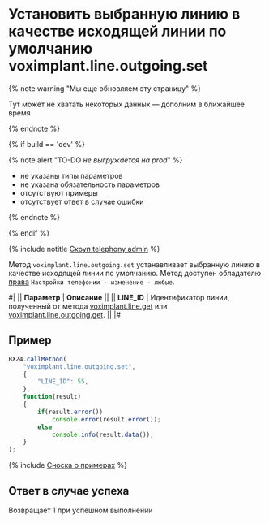 # Установить выбранную линию в качестве исходящей линии по умолчанию voximplant.line.outgoing.set

{% note warning "Мы еще обновляем эту страницу" %}

Тут может не хватать некоторых данных — дополним в ближайшее время

{% endnote %}

{% if build == 'dev' %}

{% note alert "TO-DO _не выгружается на prod_" %}

- не указаны типы параметров
- не указана обязательность параметров
- отсутствуют примеры
- отсутствует ответ в случае ошибки

{% endnote %}

{% endif %}

{% include notitle [Скоуп telephony admin](../../_includes/scope-telephony-admin.md) %}

Метод `voximplant.line.outgoing.set` устанавливает выбранную линию в качестве исходящей линии по умолчанию. Метод доступен обладателю [права](https://helpdesk.bitrix24.ru/open/18177766/) `Настройки телефонии - изменение - любые`.

#|
|| **Параметр** | **Описание** ||
|| **LINE_ID** | Идентификатор линии, полученный от метода [voximplant.line.get](voximplant-line-get.md) или [voximplant.line.outgoing.get](voximplant-line-outgoing-get.md). ||
|#

## Пример

```js
BX24.callMethod(
    "voximplant.line.outgoing.set",
    {
        "LINE_ID": 55,
    },
    function(result)
    {
        if(result.error())
            console.error(result.error());
        else
            console.info(result.data());
    }
);
```

{% include [Сноска о примерах](../../../../_includes/examples.md) %}

## Ответ в случае успеха

Возвращает 1 при успешном выполнении